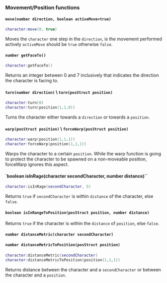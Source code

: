 ### Movement/Position functions

#### `move(number direction, boolean activeMove=true)`

```lua
character:move(0, true)
```
Moves the `character` one step in the `direction`, is the movement performed
actively `activeMove` should be `true` otherwise `false`.

#### `number getFaceTo()`
```lua
character:getFaceTo()
```
Returns an integer between 0 and 7 inclusively that indicates the direction the character is
facing to.
#### `turn(number direction)` \  `turn(posStruct position)`

```lua
character:turn(0)
character:turn(position(1,1,0))
```
Turns the character either towards a `direction` or towards a `position`.

#### `warp(posStruct position)` \ `forceWarp(posStruct position)`
```lua
character:warp(position(1,1,1))
character:forceWarp(position(1,1,1))
```
Warps the character to a certain `position`. While the warp function
is going to protect the character to be spawned on a non-moveable position,
forceWarp ignores this aspect.

#### `boolean isInRage(character secondCharacter, number distance)``
```lua
character:isInRage(secondCharacter, 5)
```
Returns `true` if `secondCharacter` is within `distance` of the character, else `false`.

#### `boolean isInRangeToPosition(posStruct position, number distance)`

Returns `true` if the character is within the `distance` of `position`, else `false`.

#### `number distanceMetric(character secondCharacter)`
#### `number distanceMetricToPosition(posStruct position)`
```lua
character:distanceMetric(secondCharacter)
character:distanceMetricToPosition(position(1,1,1))
```

Returns distance between the character and a `secondCharacter`
or between the character and a `position`.
